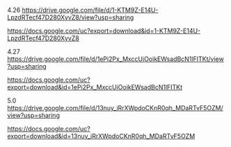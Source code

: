 




4.26
https://drive.google.com/file/d/1-KTM9Z-E14U-LpzdRTecf47D280XyvZ8/view?usp=sharing

https://docs.google.com/uc?export=download&id=1-KTM9Z-E14U-LpzdRTecf47D280XyvZ8

4.27
https://drive.google.com/file/d/1ePi2Px_MxccUiOoikEWsadBcN1lFITKt/view?usp=sharing

https://docs.google.com/uc?export=download&id=1ePi2Px_MxccUiOoikEWsadBcN1lFITKt

5.0 
https://drive.google.com/file/d/13nuy_iRrXWpdoCKnR0qh_MDaRTvF5OZM/view?usp=sharing

https://docs.google.com/uc?export=download&id=13nuy_iRrXWpdoCKnR0qh_MDaRTvF5OZM
